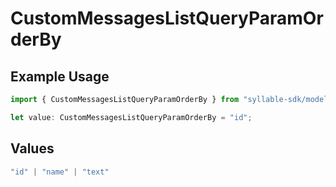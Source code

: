 # CustomMessagesListQueryParamOrderBy

## Example Usage

```typescript
import { CustomMessagesListQueryParamOrderBy } from "syllable-sdk/models/operations";

let value: CustomMessagesListQueryParamOrderBy = "id";
```

## Values

```typescript
"id" | "name" | "text"
```
